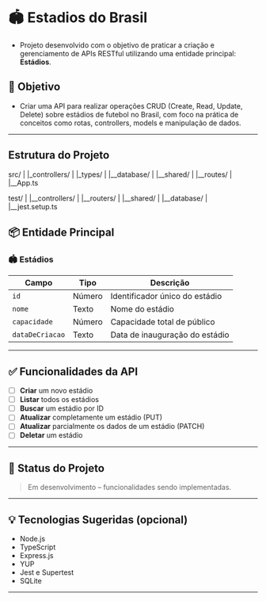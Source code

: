 # 🏟️ Estadios do Brasil

- Projeto desenvolvido com o objetivo de praticar a criação e gerenciamento de APIs RESTful utilizando uma entidade principal: **Estádios**.

## 📌 Objetivo

- Criar uma API para realizar operações CRUD (Create, Read, Update, Delete) sobre estádios de futebol no Brasil, com foco na prática de conceitos como rotas, controllers, models e manipulação de dados.

---

## Estrutura do Projeto

src/
  |
  |_controllers/
  |
  |_types/
  |
  |__database/
  |
  |__shared/
  |
  |__routes/
  |
  |__App.ts

test/
  |
  |__controllers/
  |
  |__routers/
  |
  |__shared/
  |
  |__database/
  |
  |__jest.setup.ts

## 📦 Entidade Principal

### 🏟️ Estádios

| Campo           | Tipo   | Descrição                      |
| --------------- | ------ | ------------------------------ |
| `id`            | Número | Identificador único do estádio |
| `nome`          | Texto  | Nome do estádio                |
| `capacidade`    | Número | Capacidade total de público    |
| `dataDeCriacao` | Texto  | Data de inauguração do estádio |

---

## ✅ Funcionalidades da API

* [ ] **Criar** um novo estádio
* [ ] **Listar** todos os estádios
* [ ] **Buscar** um estádio por ID
* [ ] **Atualizar** completamente um estádio (PUT)
* [ ] **Atualizar** parcialmente os dados de um estádio (PATCH)
* [ ] **Deletar** um estádio

---

## 🚧 Status do Projeto

> Em desenvolvimento – funcionalidades sendo implementadas.

---

## 💡 Tecnologias Sugeridas (opcional)

* Node.js
* TypeScript
* Express.js
* YUP 
* Jest e Supertest
* SQLite

---